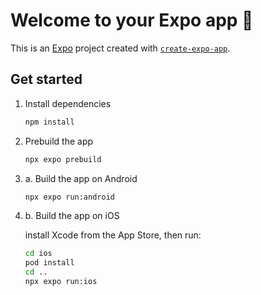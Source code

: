 # Welcome to your Expo app 👋

This is an [Expo](https://expo.dev) project created with [`create-expo-app`](https://www.npmjs.com/package/create-expo-app).

## Get started

1. Install dependencies

   ```bash
   npm install
   ```

2. Prebuild the app

   ```bash
   npx expo prebuild
   ```
3. a. Build the app on Android

   ```bash
   npx expo run:android
   ```

3. b. Build the app on iOS

   install Xcode from the App Store, then run:

   ```bash  
   cd ios
   pod install
   cd ..
   npx expo run:ios
   ```

